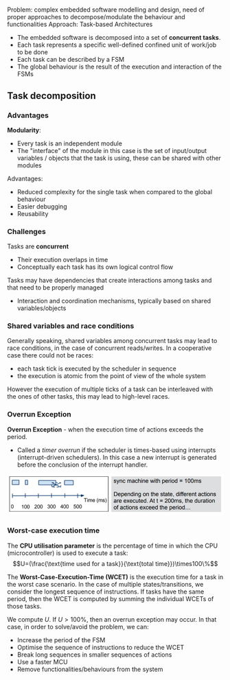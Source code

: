 # 

Problem: complex embedded software modelling and design, need of proper approaches to decompose/modulate the behaviour and functionalities
Approach: Task-based Architectures
- The embedded software is decomposed into a set of **concurrent tasks**.
- Each task represents a specific well-defined confined unit of work/job to be done
- Each task can be described by a FSM
- The global behaviour is the result of the execution and interaction of the FSMs

## Task decomposition

### Advantages

**Modularity**:
- Every task is an independent module
- The "interface" of the module in this case is the set of input/output variables / objects that the task is using, these can be shared with other modules

Advantages:
- Reduced complexity for the single task when compared to the global behaviour
- Easier debugging
- Reusability

### Challenges

Tasks are **concurrent**
- Their execution overlaps in time
- Conceptually each task has its own logical control flow

Tasks may have dependencies that create interactions among tasks and that need to be properly managed
- Interaction and coordination mechanisms, typically based on shared variables/objects

### Shared variables and race conditions

Generally speaking, shared variables among concurrent tasks may lead to race conditions, in the case of concurrent reads/writes. In a cooperative case there could not be races:
- each task tick is executed by the scheduler in sequence
- the execution is atomic from the point of view of the whole system

However the execution of multiple ticks of a task can be interleaved with the ones of other tasks, this may lead to high-level races.

### Overrun Exception

**Overrun Exception** - when the execution time of actions exceeds the period.
- Called a *timer overrun* if the scheduler is times-based using interrupts (interrupt-driven schedulers). In this case a new interrupt is generated before the conclusion of the interrupt handler.

![Overrun example](overrun.png)

### Worst-case execution time

The **CPU utilisation parameter** is the percentage of time in which the CPU (microcontroller) is used to execute a task:
$$U=(\frac{\text{time used for a task}}{\text{total time}})\times100\%$$

The **Worst-Case-Execution-Time (WCET)** is the execution time for a task in the worst case scenario.
In the case of multiple states/transitions, we consider the longest sequence of instructions.
If tasks have the same period, then the WCET is computed by summing the individual WCETs of those tasks.

We compute $U$. If $U>100\%$, then an overrun exception may occur.
In that case, in order to solve/avoid the problem, we can:
- Increase the period of the FSM
- Optimise the sequence of instructions to reduce the WCET
- Break long sequences in smaller sequences of actions
- Use a faster MCU
- Remove functionalities/behaviours from the system